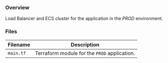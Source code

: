 ### Overview

Load Balancer and ECS cluster for the application in the *PROD* environment.

### Files

| Filename            | Description                                                                                  |
|---------------------|----------------------------------------------------------------------------------------------|
| `main.tf`           | Terraform module for the `PROD` application.                                                 |